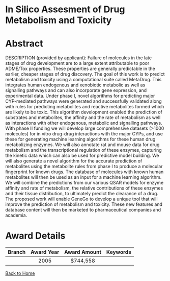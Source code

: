 
In Silico Assesment of Drug Metabolism and Toxicity
===================================================

# Abstract


DESCRIPTION (provided by applicant):  Failure of molecules in the late stages of drug development are to a large extent attributable to poor ADME/Tox properties. These properties are generally predictable in the earlier, cheaper stages of drug discovery. The goal of this work is to predict metabolism and toxicity using a computational suite called MetaDrug. This integrates human endogenous and xenobiotic metabolic as well as signalling pathways and can also incorporate gene expression, and experimental data. Under phase I, novel algorithms for predicting major CYP-mediated pathways were generated and successfully validated along with rules for predicting metabolites and reactive metabolites formed which are likely to be toxic. This algorithm development enabled the prediction of substrates and metabolites, the affinity and the rate of metabolism as well as interactions with other endogenous, metabolic and signalling pathways. With phase II funding we will develop large comprehensive datasets (>1000 molecules) for in vitro drug-drug interactions with the major CYPs, and use these for generating machine learning algorithms for these human drug metabolizing enzymes. We will also annotate rat and mouse data for drug metabolism and the transcriptional regulation of these enzymes, capturing the kinetic data which can also be used for predictive model building. We will also generate a novel algorithm for the accurate prediction of metabolites using the metabolite rules from phase I to produce a molecular fingerprint for known drugs. The database of molecules with known human metabolites will then be used as an input for a machine learning algorithm. We will combine the predictions from our various QSAR models for enzyme affinity and rate of metabolism, the relative contributions of these enzymes and their tissue distribution, to ultimately predict the clearance of a drug. The proposed work will enable GeneGo to develop a unique tool that will improve the prediction of metabolism and toxicity. These new features and database content will then be marketed to pharmaceutical companies and academia.  

# Award Details

|Branch|Award Year|Award Amount|Keywords|
| :---: | :---: | :---: | :---: |
||2005|$744,558||
  
  


[Back to Home](https://github.com/chrischow/dod_sbir_awards#1803)